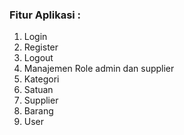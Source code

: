 <h3>Fitur Aplikasi :</h3>
<ol>
  <li>Login</li>
  <li>Register</li>
  <li>Logout</li>
  <li>Manajemen Role admin dan supplier</li>
  <li>Kategori</li>
  <li>Satuan</li>
  <li>Supplier</li>
  <li>Barang</li>
  <li>User</li>
</ol>
